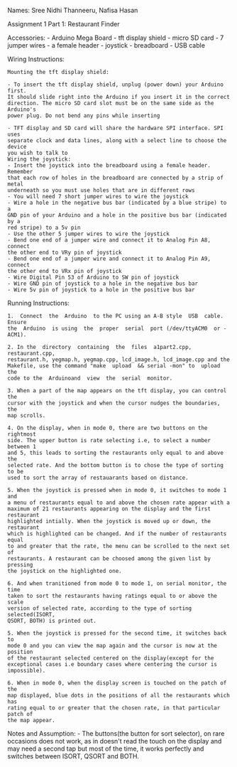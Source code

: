 Names: Sree Nidhi Thanneeru, Nafisa Hasan

Assignment 1 Part 1: Restaurant Finder

Accessories:
	- Arduino Mega Board
	- tft display shield
	- micro SD card
	- 7 jumper wires
	- a female header
	- joystick
	- breadboard
	- USB cable

Wiring Instructions:

	Mounting the tft display shield:
 
	- To insert the tft display shield, unplug (power down) your Arduino first.
	It should slide right into the Arduino if you insert it in the correct 
	direction. The micro SD card slot must be on the same side as the Arduino's 
	power plug. Do not bend any pins while inserting

	- TFT display and SD card will share the hardware SPI interface. SPI uses 
	separate clock and data lines, along with a select line to choose the device 
	you wish to talk to
	Wiring the joystick:
	- Insert the joystick into the breadboard using a female header. Remember 
	that each row of holes in the breadboard are connected by a strip of metal
	underneath so you must use holes that are in different rows
	- You will need 7 short jumper wires to wire the joystick
	- Wire a hole in the negative bus bar (indicated by a blue stripe) to a 
	GND pin of your Arduino and a hole in the positive bus bar (indicated by a
	red stripe) to a 5v pin
	- Use the other 5 jumper wires to wire the joystick
	- Bend one end of a jumper wire and connect it to Analog Pin A8, connect 
	the other end to VRy pin of joystick
	- Bend one end of a jumper wire and connect it to Analog Pin A9, connect 
	the other end to VRx pin of joystick
	- Wire Digital Pin 53 of Arduino to SW pin of joystick
	- Wire GND pin of joystick to a hole in the negative bus bar
	- Wire 5v pin of joystick to a hole in the positive bus bar

Running Instructions:

	1.  Connect  the  Arduino  to the PC using an A-B style  USB  cable. Ensure  
	the  Arduino  is using  the  proper  serial  port (/dev/ttyACM0  or -ACM1).

	2. In the  directory  containing  the  files  a1part2.cpp, restaurant.cpp, 
	restaurant.h, yegmap.h, yegmap.cpp, lcd_image.h, lcd_image.cpp and the 
	Makefile, use the command "make  upload  && serial -mon" to  upload  the  
	code to the  Arduinoand  view  the  serial  monitor.

	3. When a part of the map appears on the tft display, you can control the 
	cursor with the joystick and when the cursor nudges the boundaries, the 
	map scrolls.

	4. On the display, when in mode 0, there are two buttons on the rightmost 
	side. The upper button is rate selecting i.e, to select a number between 1 
	and 5, this leads to sorting the restaurants only equal to and above the 
	selected rate. And the bottom button is to chose the type of sorting to be 
	used to sort the array of restauarants based on distance.

	5. When the joystick is pressed when in mode 0, it switches to mode 1 and 
	a menu of restaurants equal to and above the chosen rate appear with a 
	maximum of 21 restaurants appearing on the display and the first restaurant 
	highlighted intially. When the joystick is moved up or down, the restaurant 
	which is highlighted can be changed. And if the number of restaurants equal 
	to and greater that the rate, the menu can be scrolled to the next set of 
	restaurants. A restaurant can be choosed among the given list by pressing 
	the joystick on the highlighted one.

	6. And when tranitioned from mode 0 to mode 1, on serial monitor, the time 
	taken to sort the restaurants having ratings equal to or above the scale 
	version of selected rate, according to the type of sorting selected(ISORT, 
	QSORT, BOTH) is printed out.

	5. When the joystick is pressed for the second time, it switches back to 
	mode 0 and you can view the map again and the cursor is now at the position 
	of the restaurant selected centered on the display(except for the 
	exceptional cases i.e boundary cases where centering the cursor is impossible).

	6. When in mode 0, when the display screen is touched on the patch of the 
	map displayed, blue dots in the positions of all the restaurants which has 
	rating equal to or greater that the chosen rate, in that particular patch of 
	the map appear.

Notes and Assumption:
	- The buttons(the button for sort selector), on rare occasions does not 
	work, as in doesn't read the touch on the display and may need a second tap
	but most of the time, it works perfectly and switches between ISORT, QSORT
	and BOTH.
